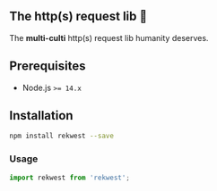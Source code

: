 The http(s) request lib 🔌
---
The **multi-culti** http(s) request lib humanity deserves.

## Prerequisites

* Node.js `>= 14.x`

## Installation

```bash
npm install rekwest --save
```

### Usage

```javascript
import rekwest from 'rekwest';
```
